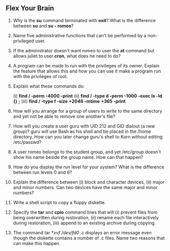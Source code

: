## Flex Your Brain

01. Why is the **su** command terminated with **exit**? What is the difference between **su** and **su - romeo**?

    


02. Name five administrative functions that can't be performed by a non-privileged user.

    


03. If the administrator doesn't want romeo to user the **at** command but allows juliet to user **cron**, what does he need to do?

    


04. A program can be made to run with the privileges of its owner. Explain the feature that allows this and how you can use it make a program run with the privileges of root.

    


05. Explain what these commands do:  

    (i) **find / -perm -4000 -print**
    (ii) **find / -type d -perm -1000 -exec ls -ld {} \;**
    (iii) **find / -type f -size +2046 -mtime +365 -print**

    


06. How will you arrange for a group of users to write to the same directory and yet not be able to remove one another's file?

    


07. How will you create a user guru with UID 212 and GID dialout (a new group)? guru will use Bash as his shell and be placed in the /home directory. How can you later change guru's shell to Korn without editing /etc/passwd?

    


08. A user romeo belongs to the student group, and yet /etc/group doesn't show his name beside the group name. How can that happen?

    


09. How do you display the run level for your system? What is the difference between run levels 0 and 6?

    


10. Explain the difference between (i) block and character devices, (ii) major and minor numbers. Can two devices have the same major and minor numbers?

    


11. Write a shell script to copy a floppy diskette.

    


12. Specify the **tar** and **cpio** command lines that will (i) prevent files from being overwritten during restoration, (ii) rename each file interactively during restoration, (iii) append to an existing archive during copying.

    


13. The command tar **xvf /dev/fd0 *.c** displays an error message even though the diskette contains a number of .c files. Name two reasons that can make this happen.

    

